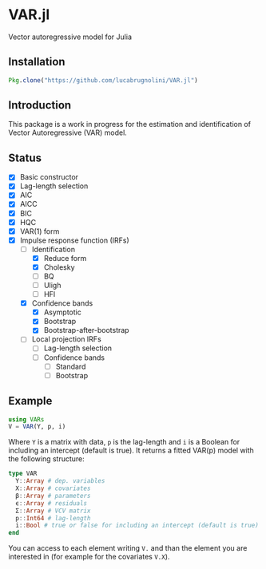 # VAR.jl
Vector autoregressive model for Julia

## Installation
```julia
Pkg.clone("https://github.com/lucabrugnolini/VAR.jl")
```
## Introduction
This package is a work in progress for the estimation and identification of Vector Autoregressive (VAR) model.

## Status
- [x] Basic constructor
- [x] Lag-length selection
 - [x] AIC
 - [x] AICC
 - [x] BIC
 - [x] HQC
- [x] VAR(1) form
- [x] Impulse response function (IRFs)
  - [ ] Identification 
    - [x] Reduce form
    - [x] Cholesky
    - [ ] BQ
    - [ ] Uligh
    - [ ] HFI
  - [x] Confidence bands
    - [x] Asymptotic
    - [x] Bootstrap
    - [x] Bootstrap-after-bootstrap
   - [ ] Local projection IRFs
     - [ ] Lag-length selection
     - [ ] Confidence bands
       - [ ] Standard
        - [ ] Bootstrap

## Example
```julia
using VARs
V = VAR(Y, p, i)
```
Where `Y` is a matrix with data, `p` is the lag-length and `i` is a Boolean for including an intercept (default is true). It returns a fitted VAR(p) model with the following structure:
```julia
type VAR
  Y::Array # dep. variables
  X::Array # covariates
  β::Array # parameters
  ϵ::Array # residuals
  Σ::Array # VCV matrix
  p::Int64 # lag-length
  i::Bool # true or false for including an intercept (default is true)
end
```
You can access to each element writing `V.` and than the element you are interested in (for example for the covariates `V.X`).

